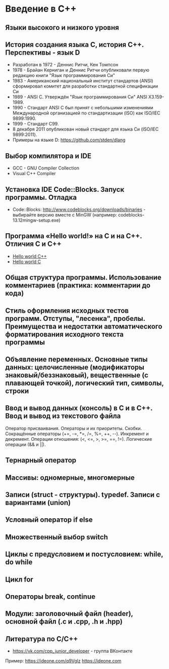 Введение в C++ 
==============

Языки высокого и низкого уровня
-------------------------------


История создания языка C, история C++. Перспективы - язык D 
-----------------------------------------------------------
* Разработан в 1972 - Деннис Ритчи, Кен Томпсон 
* 1978 - Брайан Керниган и Деннис Ритчи опубликовали первую редакцию книги "Язык программирования Си"
* 1983 - Американский национальный институт стандартов (ANSI) сформировал комитет для разработки стандартной спецификации Си
* 1989 - ANSI C. Утверждён "Язык программирования Си" ANSI X3.159-1989. 
* 1990 - Стандарт ANSI C был принят с небольшими изменениями Международной организацией по стандартизации (ISO) как ISO/IEC 9899:1990.
* 1999 - Стандарт C99.
* 8 декабря 2011 опубликован новый стандарт для языка Си (ISO/IEC 9899:2011).
* Примеры на языке D: https://github.com/stden/dlang

Выбор компилятора и IDE
-----------------------
* GCC - GNU Compiler Collection 
* Visual C++ Compiler

Установка IDE Code::Blocks. Запуск программы. Отладка
-----------------------------------------------------
* Code::Blocks: http://www.codeblocks.org/downloads/binaries - выбирайте версию вместе с MinGW (например: codeblocks-13.12mingw-setup.exe)

Программа «Hello world!» на C и на C++. Отличия С и C++
-------------------------------------------------------
* [Hello world C++](/lesson_01/00_first/helloworld.cpp)
* [Hello world C](/lesson_01/00_first/helloworld.c)

Общая структура программы. Использование комментариев (практика: комментарии до кода)
-------------------------------------------------------------------------------------

Стиль оформления исходных тестов программ. Отступы, "лесенка", пробелы. Преимущества и недостатки автоматического форматирования исходного текста программы 
-----------------------------------------------------------------------------------------------------------------------------------------------------------

Объявление переменных. Основные типы данных: целочисленные (модификаторы знаковый/беззнаковый), вещественные (с плавающей точкой), логический тип, символы, строки 
------------------------------------------------------------------------------------------------------------------------------------------------------------------

Ввод и вывод данных (консоль) в C и в C++. Ввод и вывод из текстового файла 
---------------------------------------------------------------------------

Оператор присваивания. Операторы и их приоритеты. Скобки. Сокращённые операторы (+=, -=, *=, /=, %=, ++, --). Инкремент и декремент. Операции отношения: (<, <=, >, >=, ==, !=). Логические операции (&& и ||). 

Тернарный оператор 
------------------

Массивы: одномерные, многомерные 
--------------------------------

Записи (struct - структуры). typedef. Записи с вариантами (union) 
-----------------------------------------------------------------

Условный оператор if else 
-------------------------

Множественный выбор switch
-------------------------- 

Циклы с предусловием и постусловием: while, do while
----------------------------------------------------

Цикл for 
--------

Операторы break, continue 
-------------------------

Модули: заголовочный файл (header), основной файл (.c и .cpp, .h и .hpp) 
------------------------------------------------------------------------

Литература по C/C++
-------------------
* https://vk.com/cpp_junior_developer - группа ВКонтакте

Пример: https://ideone.com/q9Vglz
https://ideone.com

